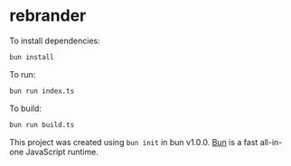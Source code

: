 # rebrander

To install dependencies:

```bash
bun install
```

To run:

```bash
bun run index.ts
```

To build:

```bash
bun run build.ts
```


This project was created using `bun init` in bun v1.0.0. [Bun](https://bun.sh) is a fast all-in-one JavaScript runtime.